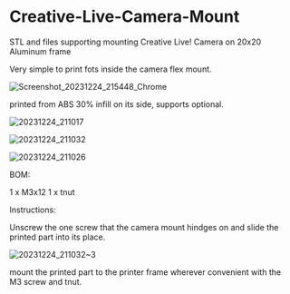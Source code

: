 # Creative-Live-Camera-Mount
STL and files supporting mounting Creative Live! Camera on 20x20 Aluminum frame

Very simple to print fots inside the camera flex mount.

![Screenshot_20231224_215448_Chrome](https://github.com/DanKeeling/Creative-Live-Camera-Mount/assets/5109514/9c4521c4-b1fc-46e5-b78f-16e7a6089d20)

printed from ABS 30% infill on its side, supports optional.

![20231224_211017](https://github.com/DanKeeling/Creative-Live-Camera-Mount/assets/5109514/28ee8aaa-a486-46c3-86b7-506ef56032f8)

![20231224_211032](https://github.com/DanKeeling/Creative-Live-Camera-Mount/assets/5109514/ab489465-d0e5-4580-b44d-56effa0613f4)

![20231224_211026](https://github.com/DanKeeling/Creative-Live-Camera-Mount/assets/5109514/3d80d140-79ac-43f5-9cfb-ff9351d2ccfb)

BOM:

1 x M3x12
1 x tnut 

Instructions:

Unscrew the one screw that the camera mount hindges on and slide the printed part into its place. 

![20231224_211032~3](https://github.com/DanKeeling/Creative-Live-Camera-Mount/assets/5109514/f2c33d1e-1f6d-4574-8a00-7e0e0873b697)


mount the printed part to the printer frame wherever convenient with the M3 screw and tnut.
